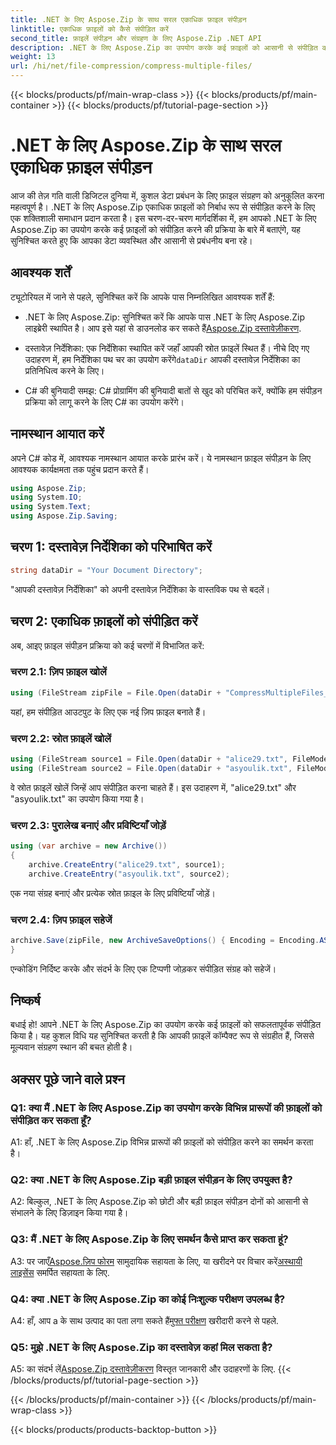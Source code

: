 ```yaml
---
title: .NET के लिए Aspose.Zip के साथ सरल एकाधिक फ़ाइल संपीड़न
linktitle: एकाधिक फ़ाइलों को कैसे संपीड़ित करें
second_title: फ़ाइलें संपीड़न और संग्रहण के लिए Aspose.Zip .NET API
description: .NET के लिए Aspose.Zip का उपयोग करके कई फ़ाइलों को आसानी से संपीड़ित करना सीखें। इस व्यापक मार्गदर्शिका के साथ भंडारण को अनुकूलित करें और फ़ाइल प्रबंधन को बेहतर बनाएं।
weight: 13
url: /hi/net/file-compression/compress-multiple-files/
---
```


{{< blocks/products/pf/main-wrap-class >}}
{{< blocks/products/pf/main-container >}}
{{< blocks/products/pf/tutorial-page-section >}}

# .NET के लिए Aspose.Zip के साथ सरल एकाधिक फ़ाइल संपीड़न

आज की तेज़ गति वाली डिजिटल दुनिया में, कुशल डेटा प्रबंधन के लिए फ़ाइल संग्रहण को अनुकूलित करना महत्वपूर्ण है। .NET के लिए Aspose.Zip एकाधिक फ़ाइलों को निर्बाध रूप से संपीड़ित करने के लिए एक शक्तिशाली समाधान प्रदान करता है। इस चरण-दर-चरण मार्गदर्शिका में, हम आपको .NET के लिए Aspose.Zip का उपयोग करके कई फ़ाइलों को संपीड़ित करने की प्रक्रिया के बारे में बताएंगे, यह सुनिश्चित करते हुए कि आपका डेटा व्यवस्थित और आसानी से प्रबंधनीय बना रहे।

## आवश्यक शर्तें

ट्यूटोरियल में जाने से पहले, सुनिश्चित करें कि आपके पास निम्नलिखित आवश्यक शर्तें हैं:

-  .NET के लिए Aspose.Zip: सुनिश्चित करें कि आपके पास .NET के लिए Aspose.Zip लाइब्रेरी स्थापित है। आप इसे यहां से डाउनलोड कर सकते हैं[Aspose.Zip दस्तावेज़ीकरण](https://reference.aspose.com/zip/net/).

-  दस्तावेज़ निर्देशिका: एक निर्देशिका स्थापित करें जहाँ आपकी स्रोत फ़ाइलें स्थित हैं। नीचे दिए गए उदाहरण में, हम निर्देशिका पथ चर का उपयोग करेंगे`dataDir` आपकी दस्तावेज़ निर्देशिका का प्रतिनिधित्व करने के लिए।

- C# की बुनियादी समझ: C# प्रोग्रामिंग की बुनियादी बातों से खुद को परिचित करें, क्योंकि हम संपीड़न प्रक्रिया को लागू करने के लिए C# का उपयोग करेंगे।

## नामस्थान आयात करें

अपने C# कोड में, आवश्यक नामस्थान आयात करके प्रारंभ करें। ये नामस्थान फ़ाइल संपीड़न के लिए आवश्यक कार्यक्षमता तक पहुंच प्रदान करते हैं।

```csharp
using Aspose.Zip;
using System.IO;
using System.Text;
using Aspose.Zip.Saving;
```

## चरण 1: दस्तावेज़ निर्देशिका को परिभाषित करें

```csharp
string dataDir = "Your Document Directory";
```

"आपकी दस्तावेज़ निर्देशिका" को अपनी दस्तावेज़ निर्देशिका के वास्तविक पथ से बदलें।

## चरण 2: एकाधिक फ़ाइलों को संपीड़ित करें

अब, आइए फ़ाइल संपीड़न प्रक्रिया को कई चरणों में विभाजित करें:

### चरण 2.1: ज़िप फ़ाइल खोलें

```csharp
using (FileStream zipFile = File.Open(dataDir + "CompressMultipleFiles_out.zip", FileMode.Create))
```

यहां, हम संपीड़ित आउटपुट के लिए एक नई ज़िप फ़ाइल बनाते हैं।

### चरण 2.2: स्रोत फ़ाइलें खोलें

```csharp
using (FileStream source1 = File.Open(dataDir + "alice29.txt", FileMode.Open, FileAccess.Read))
using (FileStream source2 = File.Open(dataDir + "asyoulik.txt", FileMode.Open, FileAccess.Read))
```

वे स्रोत फ़ाइलें खोलें जिन्हें आप संपीड़ित करना चाहते हैं। इस उदाहरण में, "alice29.txt" और "asyoulik.txt" का उपयोग किया गया है।

### चरण 2.3: पुरालेख बनाएं और प्रविष्टियाँ जोड़ें

```csharp
using (var archive = new Archive())
{
    archive.CreateEntry("alice29.txt", source1);
    archive.CreateEntry("asyoulik.txt", source2);
```

एक नया संग्रह बनाएं और प्रत्येक स्रोत फ़ाइल के लिए प्रविष्टियाँ जोड़ें।

### चरण 2.4: ज़िप फ़ाइल सहेजें

```csharp
archive.Save(zipFile, new ArchiveSaveOptions() { Encoding = Encoding.ASCII, ArchiveComment = "There are two poems from Canterbury corpus" });
}
```

एन्कोडिंग निर्दिष्ट करके और संदर्भ के लिए एक टिप्पणी जोड़कर संपीड़ित संग्रह को सहेजें।

## निष्कर्ष

बधाई हो! आपने .NET के लिए Aspose.Zip का उपयोग करके कई फ़ाइलों को सफलतापूर्वक संपीड़ित किया है। यह कुशल विधि यह सुनिश्चित करती है कि आपकी फ़ाइलें कॉम्पैक्ट रूप से संग्रहीत हैं, जिससे मूल्यवान संग्रहण स्थान की बचत होती है।

## अक्सर पूछे जाने वाले प्रश्न

### Q1: क्या मैं .NET के लिए Aspose.Zip का उपयोग करके विभिन्न प्रारूपों की फ़ाइलों को संपीड़ित कर सकता हूँ?

A1: हाँ, .NET के लिए Aspose.Zip विभिन्न प्रारूपों की फ़ाइलों को संपीड़ित करने का समर्थन करता है।

### Q2: क्या .NET के लिए Aspose.Zip बड़ी फ़ाइल संपीड़न के लिए उपयुक्त है?

A2: बिल्कुल, .NET के लिए Aspose.Zip को छोटी और बड़ी फ़ाइल संपीड़न दोनों को आसानी से संभालने के लिए डिज़ाइन किया गया है।

### Q3: मैं .NET के लिए Aspose.Zip के लिए समर्थन कैसे प्राप्त कर सकता हूं?

 A3: पर जाएँ[Aspose.ज़िप फोरम](https://forum.aspose.com/c/zip/37) सामुदायिक सहायता के लिए, या खरीदने पर विचार करें[अस्थायी लाइसेंस](https://purchase.aspose.com/temporary-license/) समर्पित सहायता के लिए.

### Q4: क्या .NET के लिए Aspose.Zip का कोई निःशुल्क परीक्षण उपलब्ध है?

 A4: हाँ, आप a के साथ उत्पाद का पता लगा सकते हैं[मुफ्त परीक्षण](https://releases.aspose.com/zip/net) खरीदारी करने से पहले.

### Q5: मुझे .NET के लिए Aspose.Zip का दस्तावेज़ कहां मिल सकता है?

 A5: का संदर्भ लें[Aspose.Zip दस्तावेज़ीकरण](https://reference.aspose.com/zip/net/) विस्तृत जानकारी और उदाहरणों के लिए.
{{< /blocks/products/pf/tutorial-page-section >}}

{{< /blocks/products/pf/main-container >}}
{{< /blocks/products/pf/main-wrap-class >}}

{{< blocks/products/products-backtop-button >}}
